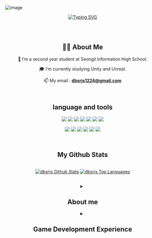 ![image](https://github.com/dbsrjs/dbsrjs/assets/124150775/41c9f88b-8b8f-4efd-9626-e038b753b984)<div align="center">
  
[![Typing SVG](https://readme-typing-svg.herokuapp.com?font=Chewy&color=9CB8B7&size=45&center=true&vCenter=true&width=404&height=53&lines=%E3%80%80%E3%80%80Hello!%2C+I'm+Yoongun+Lee+%E3%80%80%E3%80%80)](https://git.io/typing-svg)

<br><br>

## 🙋‍♂️ About Me
🌱 I’m a second year student at Seongil Information High School. 

🎓 I’m currently studying Unity and Unreal.

📫 My email : **dbsrjs1224@gmail.com**

<br>

 ## language and tools
 <p align="center"> <!--language-->
  <img src="https://img.shields.io/badge/Java-ED8B00?style=for-the-badge&logo=java&logoColor=white" /> <!--JAVA-->
  <img src="https://img.shields.io/badge/Python-FFD43B?style=for-the-badge&logo=python&logoColor=blue" /> <!--PYTHON-->
  <img src="https://img.shields.io/static/v1?style=for-the-badge&message=C&color=222222&logo=C&logoColor=A8B9CC&label=" /> <!--C-->
  <img src="https://img.shields.io/static/v1?style=for-the-badge&message=C%2B%2B&color=00599C&logo=C%2B%2B&logoColor=FFFFFF&label=" /> <!--C++-->
  <img src ="https://img.shields.io/static/v1?style=for-the-badge&message=C%23&color=512BD4&logo=C%23&logoColor=FFFFFF&label=" /> <!--C#-->
  <img src="https://img.shields.io/badge/html5-E34F26?style=for-the-badge&logo=html5&logoColor=white">  <!--HTML-->
  <img src="https://img.shields.io/badge/CSS3-1572B6?style=for-the-badge&logo=CSS3&logoColor=white"> <!--css-->
</p>

<p aling="center"><!--tools-->
  <img src="https://img.shields.io/badge/Eclipse-2C2255?style=for-the-badge&logo=eclipse&logoColor=white" /> <!--ECLIPS-->
  <img src="https://img.shields.io/static/v1?style=for-the-badge&message=IntelliJ+IDEA&color=000000&logo=IntelliJ+IDEA&logoColor=FFFFFF&label="> <!--IntelliJ-->
  <img src="https://img.shields.io/badge/Visual_Studio-5C2D91?style=for-the-badge&logo=visual%20studio&logoColor=white" /> <!--VISUALSTUDIO-->
  <img src="https://img.shields.io/badge/Visual_Studio_Code-0078D4?style=for-the-badge&logo=visual%20studio%20code&logoColor=white" /> <!--VISUALSTUDIOCODE-->
  <img src="https://img.shields.io/static/v1?style=for-the-badge&message=Unity&color=222222&logo=Unity&logoColor=FFFFFF&label=" /> <!--Unity-->
  <img src="https://img.shields.io/static/v1?style=for-the-badge&message=Unreal&color=0E1128&logo=Unreal+Engine&logoColor=FFFFFF&label=" />  <!--Unreal-->
</p>

<br>

## My Github Stats
<p align="center">
  <br/>
  <a href="https://github-readme-stats.vercel.app/api?username=dbsrjs&show_icons=true&count_private=true&theme=react&hide_border=true&bg_color=0D1117"><img alt="dbsrjs Github Stats" src="https://github-readme-stats.vercel.app/api?username=dbsrjs&show_icons=true&count_private=true&theme=react&hide_border=true&bg_color=0D1117" /></a>
  <a href="https://github-readme-stats.vercel.app/api/top-langs/?username=dbsrjs&langs_count=8&count_private=true&layout=compact&theme=react&hide_border=true&bg_color=0D1117"><img alt="dbsrjs Top Languages" src="https://github-readme-stats.vercel.app/api/top-langs/?username=dbsrjs&langs_count=8&count_private=true&layout=compact&theme=react&hide_border=true&bg_color=0D1117" /></a>
  <br/>
</p>

<br>

<details>
  <summary><h2>About me</h2></summary>
  
  | What | When | Where |
|:--------:|:--------:|:--------:|
| 성일정보고등학교 소프트웨어과 재학중 | 2023. 03. 02 ~ 현재 | Sungil Information High School |
| 성일정보고등학교 소프트웨어 게임 개발 스터디 | 2023. 03 ~ 현재 | Sungil Software Study (SSS) |
| 성일정보고등학교 게임 개발 동아리 | 2024. 04 ~ 현재 | Game Development Club |
| 성일정보고등학교 방과후 자바 기초 | 2023. 05. 11 ~ 07. 19 | After School Class |
| 성일정보고등학교 방과후 자바 심화 | 2023. 08. 08 ~ 12. 21 | After School Class |
| 성일정보고등학교 방과후 웹 수업 | 2023. 08. 23 ~ 12. 21 | After School Class |
| 성일정보고등학교 방과후 자바 Level3 | 2024. 04. 11 ~ 06. 11 | After School Class |
| 성일정보고등학교 방과후 자바 Level4 | 2024. 06. 12 ~ 07. 26 | After School Class |
| 2024 지방기능경기대회 게임개발 참가 | 2024. 04. 04 | MeisterNet |
| 게임 개발 팀 프로젝트(wmg_puzzle) | 2024.01.10 ~ 04. 03 | SBS GAME ACADEMY | 
| SBS 아카데미 게임 개발 학원(UNITY) | 2022. 11. 10 ~ 04. 03 | SBS GAME ACADEMY |
| SBS 아카데미 게임 개발 학원(UNREAL) | 2024. 01. 10 ~ 08. 18 | SBS GAME ACADEMY |
</details>

<details>
  <summary><h2>Game Development Experience </h2></summary>

  | What | When | Where |
|:--------:|:--------:|:--------:|
| ShootingGame(2D) | 2023. 02. 13 ~ 02 .23 | SBS GAME ACADEMY, Home |
| land mine(2D) | 2023. 02. 24 ~ 03. 03 | SBS GAME ACADEMY |  
| Tetris(2D) | 2023. 03. 06 ~ 03. 30 | SBS GAME ACADEMY |
| Maze(3D) | 2023. 04. 03 ~ 04. 26 | SBS GAME ACADEMY |
| Elevator, UI(3D) | 2023. 04. 27 ~ 05. 22 | SBS GAME ACADEMY, Home |
| Inventory(2D) | 2023. 05. 30 ~ 06. 19 | SBS GAME ACADEMY |  
| MiniGame(3D) | 2023. 06. 26 ~ 07. 09 | SBS GAME ACADEMY, Home | 
| Vampire Survivors(2D) | 2023. 07. 12 ~ 08. 26 | SBS GAME ACADEMY, Home | 
| Christmas_Carol(2D) | 2023. 09. 21 ~ 11. 22 | Home, School | 
| Science-special-taxation(2D) | 2023. 11. 26 ~ 11.28 | Home | 
| Tower_Defense(2D) | 2023. 12. 09 ~ 12. 31 | Home | 
| Bouncy_BALL(2D) | 2024. 01. 09 | Home | 
| wmg_puzzle(2D, Team Project) | 2024. 01. 10 ~ 04. 04| SBS GAME ACADEMY, Home | 
| ActionGame(3D) | 2024. 04. 17 ~ 06. 16 | Home |
| ParkSiWoo(3D) | 2024. 08. 16 ~ 08. 25 | Home |
| STG-2007(3D, Team Project) | 2024. 08. 02 ~ 현재 | Home |
</details>
</div>
